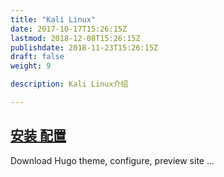 ```yaml
---
title: "Kali Linux"
date: 2017-10-17T15:26:15Z
lastmod: 2018-12-08T15:26:15Z
publishdate: 2018-11-23T15:26:15Z
draft: false
weight: 9

description: Kali Linux介绍

---
```


## [安装 配置](./installation)

Download Hugo theme, configure, preview site ...

